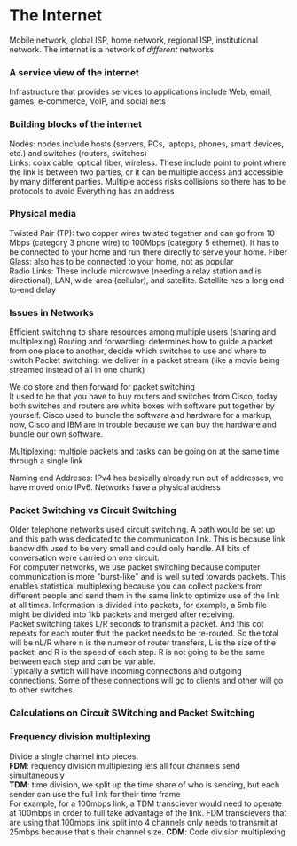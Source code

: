 # The Internet
Mobile network, global ISP, home network, regional ISP, institutional network. The internet is a network of *different* networks  

### A service view of the internet
Infrastructure that provides services to applications include Web, email, games, e-commerce, VoIP, and social nets

### Building blocks of the internet
Nodes: nodes include hosts (servers, PCs, laptops, phones, smart devices, etc.) and switches (routers, switches)  
Links: coax cable, optical fiber, wireless. These include point to point where the link is between two parties, or it can be multiple access 
and accessible by many different parties. Multiple access risks collisions so there has to be protocols to avoid
Everything has an address

### Physical media
Twisted Pair (TP): two copper wires twisted together and can go from 10 Mbps (category 3 phone wire) to 100Mbps (category 5 ethernet). It has to be connected to your home and run 
there directly to serve your home. 
Fiber Glass: also has to be connected to your home, not as popular  
Radio Links: These include microwave (needing a relay station and is directional), LAN, wide-area (cellular), and satellite. Satellite has a long end-to-end delay

### Issues in Networks
Efficient switching to share resources among multiple users (sharing and multiplexing)
Routing and forwarding: determines how to guide a packet from one place to another, decide which switches to use and where to switch
Packet switching: we deliver in a packet stream (like a movie being streamed instead of all in one chunk)  

We do store and then forward for packet switching  
It used to be that you have to buy routers and switches from Cisco, today both switches and routers are white boxes with software put together by yourself. 
Cisco used to bundle the software and hardware for a markup, now, Cisco and IBM are in trouble because we can buy the hardware and bundle our own software. 
  
Multiplexing: multiple packets and tasks can be going on at the same time through a single link  
  
Naming and Addreses: IPv4 has basically already run out of addresses, we have moved onto IPv6. Networks have a physical address

### Packet Switching vs Circuit Switching
Older telephone networks used circuit switching. A path would be set up and this path was dedicated to the communication link. This is because link bandwidth used to be very small and could only handle. All bits of conversation were carried on one circuit.  
For computer networks, we use packet switching because computer communication is more "burst-like" and is well suited towards packets. This enables statistical multiplexing because you can collect packets from different people and send them in the same link to optimize use of the link at all times. Information is divided into packets, for example, a 5mb file might be divided into 1kb packets and merged after receiving.  
Packet switching takes L/R seconds to transmit a packet. And this cot repeats for each router that the packet needs to be re-routed. So the total will be nL/R where n is the numebr of router transfers, L is the size of the packet, and R is the speed of each step. R is not going to be the same between each step and can be variable.  
Typically a swtich will have incoming connections and outgoing connections. Some of these connections will go to clients and other will go to other switches.  

### Calculations on Circuit SWitching and Packet Switching


### Frequency division multiplexing
Divide a single channel into pieces.  
**FDM**: requency division multiplexing lets all four channels send simultaneously  
**TDM**: time division, we split up the time share of who is sending, but each sender can use the full link for their time frame  
For example, for a 100mbps link, a TDM transciever would need to operate at 100mbps in order to full take advantage of the link. FDM transcievers that are using that 100mbps link split into 4 channels only needs to transmit at 25mbps because that's their channel size. 
**CDM**: Code division multiplexing

### 
